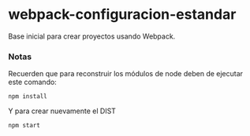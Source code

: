 # webpack-configuracion-estandar
Base inicial para crear proyectos usando Webpack.


### Notas
Recuerden que para reconstruir los módulos de node deben de ejecutar este comando:

```
npm install
```

Y para crear nuevamente el DIST

```
npm start
```
